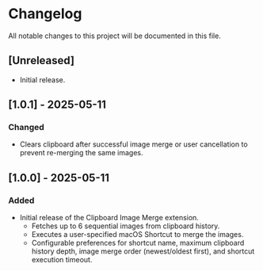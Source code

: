 # Changelog

All notable changes to this project will be documented in this file.

## [Unreleased]
- Initial release.

## [1.0.1] - 2025-05-11
### Changed
- Clears clipboard after successful image merge or user cancellation to prevent re-merging the same images.

## [1.0.0] - 2025-05-11
### Added
- Initial release of the Clipboard Image Merge extension.
  - Fetches up to 6 sequential images from clipboard history.
  - Executes a user-specified macOS Shortcut to merge the images.
  - Configurable preferences for shortcut name, maximum clipboard history depth, image merge order (newest/oldest first), and shortcut execution timeout.